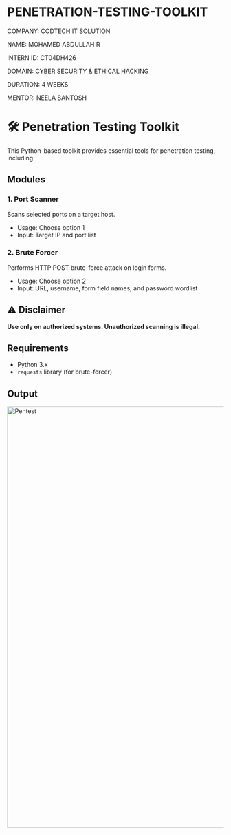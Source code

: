 # PENETRATION-TESTING-TOOLKIT

COMPANY: CODTECH IT SOLUTION

NAME: MOHAMED ABDULLAH R

INTERN ID: CT04DH426

DOMAIN: CYBER SECURITY & ETHICAL HACKING

DURATION: 4 WEEKS

MENTOR: NEELA SANTOSH

# 🛠️ Penetration Testing Toolkit

This Python-based toolkit provides essential tools for penetration testing, including:

## Modules

### 1. Port Scanner
Scans selected ports on a target host.
- Usage: Choose option 1
- Input: Target IP and port list

### 2. Brute Forcer
Performs HTTP POST brute-force attack on login forms.
- Usage: Choose option 2
- Input: URL, username, form field names, and password wordlist

## ⚠️ Disclaimer
**Use only on authorized systems. Unauthorized scanning is illegal.**

## Requirements
- Python 3.x
- `requests` library (for brute-forcer)

## Output

<img width="1631" height="980" alt="Pentest" src="https://github.com/user-attachments/assets/48ce8219-b436-43c5-852c-3d9d8c973619" />
